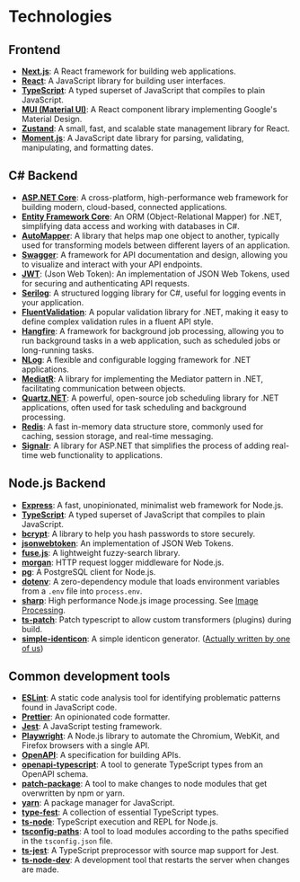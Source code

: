 # Technologies

## Frontend

- **[Next.js](https://nextjs.org/)**: A React framework for building web applications.
- **[React](https://react.dev)**: A JavaScript library for building user interfaces.
- **[TypeScript](https://www.typescriptlang.org/)**: A typed superset of JavaScript that compiles to plain JavaScript.
- **[MUI (Material UI)](https://mui.com)**: A React component library implementing Google's Material Design.
- **[Zustand](https://zustand.surge.sh)**: A small, fast, and scalable state management library for React.
- **[Moment.js](https://momentjs.com)**: A JavaScript date library for parsing, validating, manipulating, and formatting dates.

## C# Backend

- **[ASP.NET Core](https://learn.microsoft.com/de-de/aspnet/core/introduction-to-aspnet-core?view=aspnetcore-9.0)**: A cross-platform, high-performance web framework for building modern, cloud-based, connected applications.
- **[Entity Framework Core](https://learn.microsoft.com/en-us/ef/core/)**: An ORM (Object-Relational Mapper) for .NET, simplifying data access and working with databases in C#.
- **[AutoMapper](https://automapper.org/)**: A library that helps map one object to another, typically used for transforming models between different layers of an application.
- **[Swagger](https://swagger.io/)**: A framework for API documentation and design, allowing you to visualize and interact with your API endpoints.
- **[JWT](https://de.wikipedia.org/wiki/JSON_Web_Token)**: (Json Web Token): An implementation of JSON Web Tokens, used for securing and authenticating API requests.
- **[Serilog](https://serilog.net/)**: A structured logging library for C#, useful for logging events in your application.
- **[FluentValidation](https://docs.fluentvalidation.net/en/latest/)**: A popular validation library for .NET, making it easy to define complex validation rules in a fluent API style.
- **[Hangfire](https://www.hangfire.io/)**: A framework for background job processing, allowing you to run background tasks in a web application, such as scheduled jobs or long-running tasks.
- **[NLog](https://nlog-project.org/)**: A flexible and configurable logging framework for .NET applications.
- **[MediatR](https://learn.microsoft.com/de-de/dotnet/architecture/microservices/microservice-ddd-cqrs-patterns/microservice-application-layer-implementation-web-api)**: A library for implementing the Mediator pattern in .NET, facilitating communication between objects.
- **[Quartz.NET](https://www.nuget.org/packages/Quartz)**: A powerful, open-source job scheduling library for .NET applications, often used for task scheduling and background processing.
- **[Redis](https://redis.io/de/)**: A fast in-memory data structure store, commonly used for caching, session storage, and real-time messaging.
- **[Signalr](https://learn.microsoft.com/de-de/aspnet/signalr/overview/getting-started/introduction-to-signalr)**: A library for ASP.NET that simplifies the process of adding real-time web functionality to applications.

## Node.js Backend

- **[Express](https://expressjs.com/)**: A fast, unopinionated, minimalist web framework for Node.js.
- **[TypeScript](https://www.typescriptlang.org/)**: A typed superset of JavaScript that compiles to plain JavaScript.
- **[bcrypt](https://npmjs.com/package/bcrypt)**: A library to help you hash passwords to store securely.
- **[jsonwebtoken](https://npmjs.com/package/jsonwebtoken)**: An implementation of JSON Web Tokens.
- **[fuse.js](https://fusejs.io/)**: A lightweight fuzzy-search library.
- **[morgan](https://npmjs.com/package/morgan)**: HTTP request logger middleware for Node.js.
- **[pg](https://npmjs.com/package/pg)**: A PostgreSQL client for Node.js.
- **[dotenv](https://npmjs.com/package/dotenv)**: A zero-dependency module that loads environment variables from a `.env` file into `process.env`.
- **[sharp](https://npmjs.com/package/sharp)**: High performance Node.js image processing. See [Image Processing](server-side-nodejs.md#image-processing).
- **[ts-patch](https://npmjs.com/package/ts-patch)**: Patch typescript to allow custom transformers (plugins) during build.
- **[simple-identicon](https://npmjs.com/package/simple-identicon)**: A simple identicon generator. ([Actually written by one of us](https://github.com/CommanderRedYT/simple-identicon))

## Common development tools

- **[ESLint](https://eslint.org/)**: A static code analysis tool for identifying problematic patterns found in JavaScript code.
- **[Prettier](https://prettier.io/)**: An opinionated code formatter.
- **[Jest](https://jestjs.io/)**: A JavaScript testing framework.
- **[Playwright](https://playwright.dev/)**: A Node.js library to automate the Chromium, WebKit, and Firefox browsers with a single API.
- **[OpenAPI](https://swagger.io/specification/)**: A specification for building APIs.
- **[openapi-typescript](https://npmjs.com/package/openapi-typescript)**: A tool to generate TypeScript types from an OpenAPI schema.
- **[patch-package](https://npmjs.com/package/patch-package)**: A tool to make changes to node modules that get overwritten by npm or yarn.
- **[yarn](https://yarnpkg.com/)**: A package manager for JavaScript.
- **[type-fest](https://npmjs.com/package/type-fest)**: A collection of essential TypeScript types.
- **[ts-node](https://npmjs.com/package/ts-node)**: TypeScript execution and REPL for Node.js.
- **[tsconfig-paths](https://npmjs.com/package/tsconfig-paths)**: A tool to load modules according to the paths specified in the `tsconfig.json` file.
- **[ts-jest](https://npmjs.com/package/ts-jest)**: A TypeScript preprocessor with source map support for Jest.
- **[ts-node-dev](https://npmjs.com/package/ts-node-dev)**: A development tool that restarts the server when changes are made.
